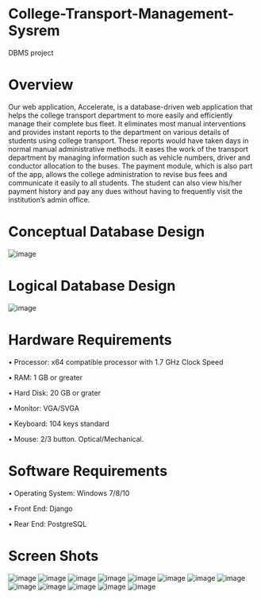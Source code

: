 # College-Transport-Management-Sysrem
DBMS  project


# Overview
Our web application, Accelerate, is a database-driven web application that helps the college transport department to more easily and efficiently manage their complete bus fleet. It eliminates most manual interventions and provides instant reports to the department on various details of students using college transport. These reports would have taken days in normal manual administrative methods. It eases the work of the transport department by managing information such as vehicle numbers, driver and conductor allocation to the buses. The payment module, which is also part of the app, allows the college administration to revise bus fees and communicate it easily to all students. The student can also view his/her payment history and pay any dues without having to frequently visit the institution’s admin office.


# Conceptual Database Design
![image](https://user-images.githubusercontent.com/53873995/186119521-963a3e45-85f1-4124-aa4a-9935762b30da.png)

# Logical Database Design
![image](https://user-images.githubusercontent.com/53873995/186119621-85a54893-e54d-4a0b-8ca8-f02faddbd270.png)


# Hardware Requirements 

•	Processor: x64 compatible processor with 1.7 GHz Clock Speed

•	RAM: 1 GB or greater 

•	Hard Disk: 20 GB or grater

•	Monitor: VGA/SVGA 

•	Keyboard: 104 keys standard 

•	Mouse: 2/3 button. Optical/Mechanical.


# Software Requirements

•	Operating System: Windows 7/8/10

•	Front End: Django

•	Rear End: PostgreSQL


# Screen Shots
![image](https://user-images.githubusercontent.com/53873995/186120540-fcf4ab2d-8c94-4062-a762-ffa77bda8106.png)
![image](https://user-images.githubusercontent.com/53873995/186120575-db8f4fd4-c57c-4e84-9bcb-eb0a58e609ed.png)
![image](https://user-images.githubusercontent.com/53873995/186120618-bf438745-c9da-42fa-843f-0fd9102a43bd.png)
![image](https://user-images.githubusercontent.com/53873995/186120645-ee68a6e2-8562-45ab-a346-e2dce94d85cb.png)
![image](https://user-images.githubusercontent.com/53873995/186120667-14fffb55-58ae-445d-ab93-39f4dc654d7c.png)
![image](https://user-images.githubusercontent.com/53873995/186120691-d20c7e83-7ef9-4977-8d6d-4da2a18ee9f6.png)
![image](https://user-images.githubusercontent.com/53873995/186120730-46d6c6c3-3bd7-445a-ad31-0f1c66b31cb6.png)
![image](https://user-images.githubusercontent.com/53873995/186120755-2e3d8cc8-87da-421e-ad08-d05c040c2d7d.png)
![image](https://user-images.githubusercontent.com/53873995/186120806-766aeec9-0813-412f-9988-ae2ce9d6a863.png)
![image](https://user-images.githubusercontent.com/53873995/186120835-3109e75f-7d75-4ffc-bd51-26088b460ae3.png)
![image](https://user-images.githubusercontent.com/53873995/186120882-8cf3ca57-c1aa-4a1f-9f79-6fa8a77b9c1b.png)
![image](https://user-images.githubusercontent.com/53873995/186120914-9b4bab7f-869c-4640-9d55-c49c5215ad96.png)
![image](https://user-images.githubusercontent.com/53873995/186120939-f61002b7-0ab7-4e83-aecf-e0b4ad4c77f7.png)
